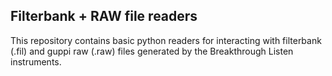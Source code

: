 ## Filterbank + RAW file readers

This repository contains basic python readers for interacting with filterbank (.fil) and guppi raw (.raw) files generated
by the Breakthrough Listen instruments.
